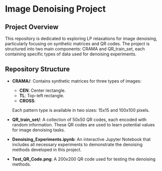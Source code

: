 # Image Denoising Project

## Project Overview
This repository is dedicated to exploring LP relaxations for image denoising, particularly focusing on synthetic matrices and QR codes. The project is structured into two main components: CRAMA and QR_train_set, each containing specific types of data used for denoising experiments.

## Repository Structure
- **CRAMA/**: Contains synthetic matrices for three types of images:
  - **CEN**: Center rectangle.
  - **TL**: Top-left rectangle.
  - **CROSS**:

  Each pattern type is available in two sizes: 15x15 and 100x100 pixels.

- **QR_train_set/**: A collection of 50x50 QR codes, each encoded with random information. These QR codes are used to learn potential values for image denoising tasks.

- **Denoising_Experiments.ipynb**: An interactive Jupyter Notebook that includes all necessary experiments to demonstrate the denoising methods developed in this project.

- **Test_QR_Code.png**: A 200x200 QR code used for testing the denoising methods.
